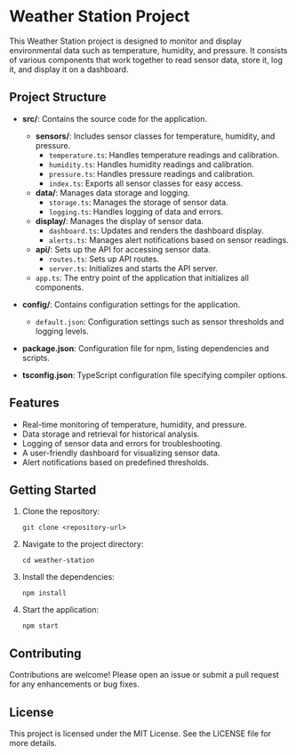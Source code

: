 # Weather Station Project

This Weather Station project is designed to monitor and display environmental data such as temperature, humidity, and pressure. It consists of various components that work together to read sensor data, store it, log it, and display it on a dashboard.

## Project Structure

- **src/**: Contains the source code for the application.
  - **sensors/**: Includes sensor classes for temperature, humidity, and pressure.
    - `temperature.ts`: Handles temperature readings and calibration.
    - `humidity.ts`: Handles humidity readings and calibration.
    - `pressure.ts`: Handles pressure readings and calibration.
    - `index.ts`: Exports all sensor classes for easy access.
  - **data/**: Manages data storage and logging.
    - `storage.ts`: Manages the storage of sensor data.
    - `logging.ts`: Handles logging of data and errors.
  - **display/**: Manages the display of sensor data.
    - `dashboard.ts`: Updates and renders the dashboard display.
    - `alerts.ts`: Manages alert notifications based on sensor readings.
  - **api/**: Sets up the API for accessing sensor data.
    - `routes.ts`: Sets up API routes.
    - `server.ts`: Initializes and starts the API server.
  - `app.ts`: The entry point of the application that initializes all components.

- **config/**: Contains configuration settings for the application.
  - `default.json`: Configuration settings such as sensor thresholds and logging levels.

- **package.json**: Configuration file for npm, listing dependencies and scripts.

- **tsconfig.json**: TypeScript configuration file specifying compiler options.

## Features

- Real-time monitoring of temperature, humidity, and pressure.
- Data storage and retrieval for historical analysis.
- Logging of sensor data and errors for troubleshooting.
- A user-friendly dashboard for visualizing sensor data.
- Alert notifications based on predefined thresholds.

## Getting Started

1. Clone the repository:
   ```
   git clone <repository-url>
   ```

2. Navigate to the project directory:
   ```
   cd weather-station
   ```

3. Install the dependencies:
   ```
   npm install
   ```

4. Start the application:
   ```
   npm start
   ```

## Contributing

Contributions are welcome! Please open an issue or submit a pull request for any enhancements or bug fixes.

## License

This project is licensed under the MIT License. See the LICENSE file for more details.
